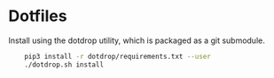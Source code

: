 # Dotfiles
Install using the dotdrop utility, which is packaged as a git submodule.
```bash
    pip3 install -r dotdrop/requirements.txt --user
    ./dotdrop.sh install
```
